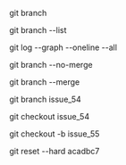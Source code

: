 git branch

git branch --list

git log --graph --oneline --all

git branch --no-merge

git branch --merge

git branch issue_54

git checkout issue_54

git checkout -b issue_55

git reset --hard acadbc7